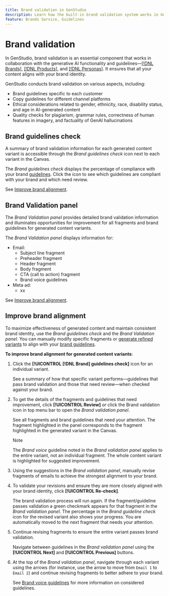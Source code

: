 ```yaml
---
title: Brand validation in GenStudio
description: Learn how the built-in brand validation system works in GenStudio.
feature: Brands Service, Guidelines
---
```


# Brand validation

In GenStudio, brand validation is an essential component that works in collaboration with the generative AI functionality and guidelines—[[!DNL Brands]](/help/user-guide/guidelines/brands.md), [[!DNL Products]](/help/user-guide/guidelines/products.md), and [[!DNL Personas]](/help/user-guide/guidelines/personas.md). It ensures that all your content aligns with your brand identity.

GenStudio conducts brand validation on various aspects, including:

* Brand guidelines specific to each customer
* Copy guidelines for different channel platforms
* Ethical considerations related to gender, ethnicity, race, disability status, and age in AI-generated content
* Quality checks for plagiarism, grammar rules, correctness of human features in imagery, and factuality of GenAI hallucinations

## Brand guidelines check

A summary of brand validation information for each generated content variant is accessible through the _Brand guidelines check_ icon next to each variant in the Canvas.

The _Brand guidelines check_ displays the percentage of compliance with your brand [guidelines](overview.md). Click the icon to see which guidelines are compliant with your brand and which need review.

See [Improve brand alignment](#improve-brand-alignment).

## Brand Validation panel

The _Brand Validation panel_  provides detailed brand validation information and illuminates opportunities for improvement for all fragments and brand guidelines for generated content variants.

The _Brand Validation panel_ displays information for:

* Email: 
  * Subject line fragment
  * Preheader fragment
  * Header fragment
  * Body fragment
  * CTA (call to action) fragment
  * Brand voice guidelines
* Meta ad:
  * xx

See [Improve brand alignment](#improve-brand-alignment).

<!-- The _Brand Validation panel_ has different areas of focus for each content channel:

* Email - brand voice and channel compliance
* Images - application photography restrictions and other considerations -->

## Improve brand alignment

To maximize effectiveness of generated content and maintain consistent brand identity, use the _Brand guidelines check_ and the _Brand Validation panel_. You can manually modify specific fragments or [generate refined variants](/help/user-guide/create/generate-variants.md) to align with your [brand guidelines](brands.md).

**To improve brand alignment for generated content variants**:

1. Click the **[!UICONTROL [!DNL Brand] guidelines check]** icon for an individual variant.

   See a summary of how that specific variant performs—guidelines that pass brand validation and those that need review—when checked against your brand.

1. To get the details of the fragments and guidelines that need improvement, click **[!UICONTROL Review]** _or_ click the Brand validation icon in top menu bar to open the _Brand validation panel_.

   See all fragments and brand guidelines that need your attention. The fragment highlighted in the panel corresponds to the fragment highlighted in the generated variant in the Canvas.

   >[!NOTE]
   >
   > The _Brand voice_ guideline noted in the _Brand validation panel_ applies to the entire variant, not an individual fragment. The whole content variant is highlighted for suggested improvement.

1. Using the suggestions in the _Brand validation panel_, manually revise fragments of emails to achieve the strongest alignment to your brand.

1. To validate your revisions and ensure they are more closely aligned with your brand identity, click **[!UICONTROL Re-check]**.

   The brand validation process will run again. If the fragment/guideline passes validation a green checkmark appears for that fragment in the _Brand validation panel_. The percentage in the _Brand guideline check_ icon for the revised variant also shows your progress. You are automatically moved to the next fragment that needs your attention.

1. Continue revising fragments to ensure the entire variant passes brand validation.

   Navigate between guidelines in the _Brand validation panel_ using the **[!UICONTROL Next]** and **[!UICONTROL Previous]** buttons.

1. At the top of the _Brand validation panel_, navigate through each variant using the arrows (for instance, use the arrow to move from `Email 1` to `Email 2`) and continue revising fragments to better adhere to your brand.

   See [Brand voice guidelines](/help/user-guide/guidelines/brands.md) for more information on considered guidelines.
